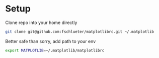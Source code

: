 # Setup

Clone repo into your home directly 
```bash
git clone git@github.com:fschlueter/matplotlibrc.git ~/.matplotlib
```

Better safe than sorry, add path to your env
```bash
export MATPLOTLIB=~/.matplotlib/matplotlibrc
```
